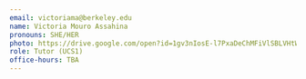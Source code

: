 ```yaml
---
email: victoriama@berkeley.edu
name: Victoria Mouro Assahina
pronouns: SHE/HER
photo: https://drive.google.com/open?id=1gv3nIosE-l7PxaDeChMFiVlSBLVHtWr0
role: Tutor (UCS1)
office-hours: TBA
---
```

